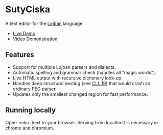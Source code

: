SutyCiska
=========

A text editor for the [Lojban](https://en.wikipedia.org/wiki/Lojban) language.

* [Live Demo](https://nomoi.github.io/sutyciska_arco/)
* [Video Demonstration](https://vimeo.com/263987528)

Features
--------
* Support for multiple Lojban parsers and dialects.
* Automatic spelling and grammar check (handles all "magic words").
* Live HTML output with recursive dictionary look-up.
* Handles deep structural nesting (see [CLL.19](https://lojban.github.io/cll/19/1/)) that would crash an ordinary PEG parser.
* Updates only the smallest changed region for fast performance.

Running locally
---------------
Open `index.html` in your browser. Serving from localhost is necessary in chrome and chromium.
